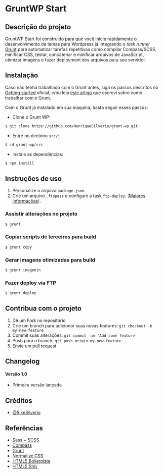 # GruntWP Start #

## Descrição do projeto

GruntWP Start foi construido para que você inicie rapidamente o desenvolvimento de temas para Wordpress já integrando o *task runner* [Grunt](http://gruntjs.com/) para automatizar tarefas repetitivas como compilar Compass/SCSS, minificar CSS, testar, concatenar e minificar arquivos de JavaScript, otimizar imagens e fazer deployment dos arquivos para seu servidor.

## Instalação

Caso não tenha trabalhado com o Grunt antes, siga os passos descritos no [Getting started](http://gruntjs.com/getting-started) oficial, e/ou leia [este artigo](http://blog.henriquesilverio.com/javascript-e-jquery/grunt-js-automatize-tarefas-e-otimize-o-seu-workflow/) que escrevi sobre como trabalhar com o Grunt.

Com o Grunt já instalado em sua máquina, basta seguir esses passos:

* Clone o Grunt WP:

``` bash
$ git clone https://github.com/HenriqueSilverio/grunt-wp.git
```

* Entre no diretório `src/`:

``` bash
$ cd grunt-wp/src
```

* Instale as dependências:

``` bash
$ npm install
```

## Instruções de uso

1. Personalize o arquivo `package.json`.
2. Crie um arquivo `.ftppass` e configure a task `ftp-deploy`. ([Maiores informações](https://github.com/zonak/grunt-ftp-deploy)).

### Assistir alterações no projeto

``` bash
$ grunt
```

### Copiar scripts de terceiros para build

``` bash
$ grunt copy
```

### Gerar imagens otimizadas para build

``` bash
$ grunt imagemin
```

### Fazer deploy via FTP

``` bash
$ grunt deploy
```

## Contribua com o projeto

1. Dê um Fork no repositório
2. Crie um branch para adicionar suas novas features: `git checkout -b my-new-feature`
3. Commit suas alterações: `git commit -am 'Add some feature'`
4. Push para o branch: `git push origin my-new-feature`
5. Envie um pull request

## Changelog

#### Versão 1.0

* Primeira versão lançada

## Créditos

* [@RikeSilverio](http://www.twitter.com/RikeSilverio/)

## Referências

* [Sass ~ SCSS](http://sass-lang.com/)
* [Compass](http://compass-style.org/)
* [Grunt](http://gruntjs.com/)
* [Normalize CSS](http://necolas.github.io/normalize.css/)
* [HTML5 Boilerplate](http://html5boilerplate.com/)
* [HTML5 Shiv](https://github.com/aFarkas/html5shiv)

